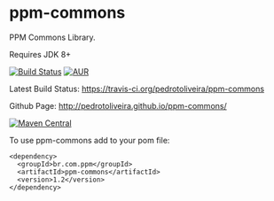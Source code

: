 ppm-commons
===========

PPM Commons Library.

Requires JDK 8+

[![Build Status](https://travis-ci.org/pedrotoliveira/ppm-commons.svg?branch=master)](https://travis-ci.org/pedrotoliveira/ppm-commons)
[![AUR](https://img.shields.io/aur/license/yaourt.svg)]()

Latest Build Status:
https://travis-ci.org/pedrotoliveira/ppm-commons

Github Page: http://pedrotoliveira.github.io/ppm-commons/

[![Maven Central](https://img.shields.io/maven-central/v/org.apache.maven/apache-maven.svg)]()

To use ppm-commons add to your pom file:
```
<dependency>
  <groupId>br.com.ppm</groupId>
  <artifactId>ppm-commons</artifactId>
  <version>1.2</version>
</dependency>
```
